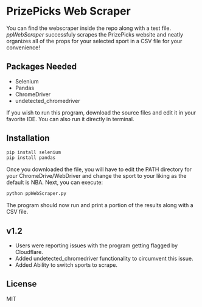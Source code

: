 # PrizePicks Web Scraper

You can find the webscraper inside the repo along with a test file. _*ppWebScraper*_ successfuly scrapes the PrizePicks website and neatly organizes all of the props for your selected sport in a CSV file for your convenience!

## Packages Needed

- Selenium
- Pandas
- ChromeDriver 
- undetected_chromedriver



If you wish to run this program, download the source files and edit it in your favorite IDE. You can also run it directly in terminal.

## Installation


```sh
pip install selenium
pip install pandas
```

Once you downloaded the file, you will have to edit the PATH directory for your ChromeDrive/WebDriver and change the sport to your liking as the default is NBA. Next, you can execute:

```sh
python ppWebScraper.py
```
The program should now run and print a portion of the results along with a CSV file. 

## v1.2
- Users were reporting issues with the program getting flagged by Cloudflare.
- Added undetected_chromedriver functionality to circumvent this issue.
- Added Ability to switch sports to scrape.
 

## License

MIT
